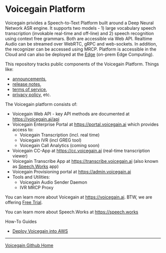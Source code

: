 # Voicegain Platform

Voicegain privides a Speech-to-Text Platform built around a Deep Neural Network ASR engine.
It supports two models - 1) large vocabulary speech transcription (invokable real-time and off-line) and 2) speech recognition using context free grammars.
Both are accessible via Web API. Realtime Audio can be streamed over WebRTC, gRPC and web-sockets. In addition, the recognizer can be accessed using MRCP.
Platform is accessible in the Cloud and can also be deployed at the [Edge](https://www.voicegain.ai/post/benefits-of-edge-deployment) (on-prem Edge Computing).

This repository tracks public components of the Voicegain Platform. Things like:
* [announcements](https://github.com/voicegain/platform/blob/master/ANNOUNCE.md),
* [release notes](https://github.com/voicegain/platform/blob/master/RELEASE.md),
* [terms of service](https://github.com/voicegain/platform/blob/master/TERMS-OF-SERVICE.md),
* [privacy policy](https://github.com/voicegain/platform/blob/master/PRIVACY.md), etc.

The Voicegain platform consists of:
* Voicegain Web API - key API methods are documented at https://voicegain.ai/api
* Voicegain Enterprise Portal at https://portal.voicegain.ai which provides access to:
  * Voicegain Transcription (incl. real time)
  * Voicegain IVR (incl GREG tool)
  * Voicegain Call Analytics (coming soon)
* Voicegain CC-App at https://cc.voicegain.ai (real-time transcription viewer)
* Voicegain Transcribe App at https://transcribe.voicegain.ai (also known as [Speech.Works](https://speech.works) app)
* Voicegain Provisioning portal at https://admin.voicegain.ai
* Tools and Utilities:
  * Voicegain Audio Sender Daemon  
  * IVR MRCP Proxy

You can learn more about Voicegain at https://voicegain.ai. BTW, we are offering [Free Trial](https://www.voicegain.ai/trial).

You can learn more about Speech.Works at https://speech.works

How-To Guides
* [Deploy Voicegain into AWS](./how-to/deploy-voicegain-into-aws.md)

---

[Voicegain Github Home](https://voicegain.github.io/)
